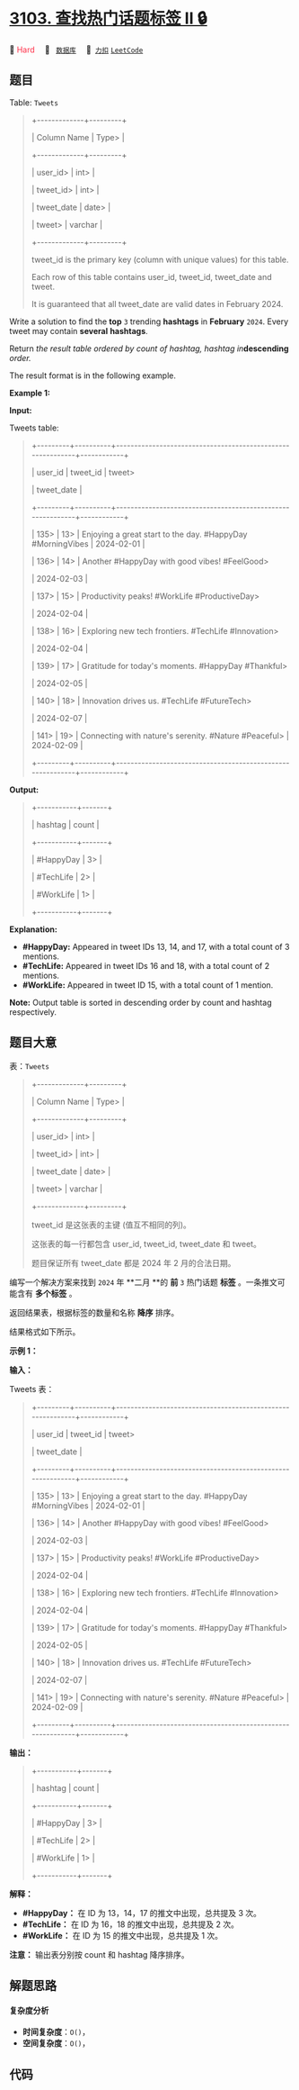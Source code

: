 # [3103. 查找热门话题标签 II 🔒](https://2xiao.github.io/leetcode-js/problem/3103.html)

🔴 <font color=#ff334b>Hard</font>&emsp; 🔖&ensp; [`数据库`](/tag/database.md)&emsp; 🔗&ensp;[`力扣`](https://leetcode.cn/problems/find-trending-hashtags-ii) [`LeetCode`](https://leetcode.com/problems/find-trending-hashtags-ii)

## 题目

Table: `Tweets`

> 
> 
> 
> 
> 
> +-------------+---------+
> 
> | Column Name | Type> 
> |
> 
> +-------------+---------+
> 
> | user_id> 
>  | int> 
>  |
> 
> | tweet_id> 
> | int> 
>  |
> 
> | tweet_date  | date> 
> |
> 
> | tweet> 
>    | varchar |
> 
> +-------------+---------+
> 
> tweet_id is the primary key (column with unique values) for this table.
> 
> Each row of this table contains user_id, tweet_id, tweet_date and tweet.
> 
> It is guaranteed that all tweet_date are valid dates in February 2024.
> 
> 
> 
> 

Write a solution to find the **top** `3` trending **hashtags** in **February**
`2024`. Every tweet may contain **several** **hashtags**.

Return _the result table ordered by count of hashtag, hashtag
in_**descending** _order._

The result format is in the following example.



**Example 1:**

**Input:**

Tweets table:

> 
> 
> 
> 
> 
> +---------+----------+------------------------------------------------------------+------------+
> 
> | user_id | tweet_id | tweet> 
> > 
> > 
> > 
> > 
> > 
> > 
> > 
> > 
> > 
> > 
> > 
> > 
>   | tweet_date |
> 
> +---------+----------+------------------------------------------------------------+------------+
> 
> | 135> 
>  | 13> 
>    | Enjoying a great start to the day. #HappyDay #MorningVibes | 2024-02-01 |
> 
> | 136> 
>  | 14> 
>    | Another #HappyDay with good vibes! #FeelGood> 
> > 
> > 
>    | 2024-02-03 |
> 
> | 137> 
>  | 15> 
>    | Productivity peaks! #WorkLife #ProductiveDay> 
> > 
> > 
>    | 2024-02-04 |
> 
> | 138> 
>  | 16> 
>    | Exploring new tech frontiers. #TechLife #Innovation> 
> > 
> | 2024-02-04 |
> 
> | 139> 
>  | 17> 
>    | Gratitude for today's moments. #HappyDay #Thankful> 
> > 
>  | 2024-02-05 |
> 
> | 140> 
>  | 18> 
>    | Innovation drives us. #TechLife #FutureTech> 
> > 
> > 
> > 
> | 2024-02-07 |
> 
> | 141> 
>  | 19> 
>    | Connecting with nature's serenity. #Nature #Peaceful> 
>    | 2024-02-09 |
> 
> +---------+----------+------------------------------------------------------------+------------+
> 
>  

**Output:**

> 
> 
> 
> 
> 
> +-----------+-------+
> 
> | hashtag   | count |
> 
> +-----------+-------+
> 
> | #HappyDay | 3> 
>  |
> 
> | #TechLife | 2> 
>  |
> 
> | #WorkLife | 1> 
>  |
> 
> +-----------+-------+
> 
> 
> 
> 

**Explanation:**

  * **#HappyDay:** Appeared in tweet IDs 13, 14, and 17, with a total count of 3 mentions.
  * **#TechLife:** Appeared in tweet IDs 16 and 18, with a total count of 2 mentions.
  * **#WorkLife:** Appeared in tweet ID 15, with a total count of 1 mention.

**Note:** Output table is sorted in descending order by count and hashtag
respectively.


## 题目大意

表：`Tweets`

> 
> 
> 
> 
> 
> +-------------+---------+
> 
> | Column Name | Type> 
> |
> 
> +-------------+---------+
> 
> | user_id> 
>  | int> 
>  |
> 
> | tweet_id> 
> | int> 
>  |
> 
> | tweet_date  | date> 
> |
> 
> | tweet> 
>    | varchar |
> 
> +-------------+---------+
> 
> tweet_id 是这张表的主键 (值互不相同的列)。
> 
> 这张表的每一行都包含 user_id, tweet_id, tweet_date 和 tweet。
> 
> 题目保证所有 tweet_date 都是 2024 年 2 月的合法日期。

编写一个解决方案来找到 `2024` 年 **二月  **的 **前**  `3` 热门话题 **标签** 。一条推文可能含有 **多个标签** 。

返回结果表，根据标签的数量和名称 **降序** 排序。

结果格式如下所示。



**示例 1：**

**输入：**

Tweets 表：

> 
> 
> 
> 
> 
> +---------+----------+------------------------------------------------------------+------------+
> 
> | user_id | tweet_id | tweet> 
> > 
> > 
> > 
> > 
> > 
> > 
> > 
> > 
> > 
> > 
> > 
> > 
>   | tweet_date |
> 
> +---------+----------+------------------------------------------------------------+------------+
> 
> | 135> 
>  | 13> 
>    | Enjoying a great start to the day. #HappyDay #MorningVibes | 2024-02-01 |
> 
> | 136> 
>  | 14> 
>    | Another #HappyDay with good vibes! #FeelGood> 
> > 
> > 
>    | 2024-02-03 |
> 
> | 137> 
>  | 15> 
>    | Productivity peaks! #WorkLife #ProductiveDay> 
> > 
> > 
>    | 2024-02-04 |
> 
> | 138> 
>  | 16> 
>    | Exploring new tech frontiers. #TechLife #Innovation> 
> > 
> | 2024-02-04 |
> 
> | 139> 
>  | 17> 
>    | Gratitude for today's moments. #HappyDay #Thankful> 
> > 
>  | 2024-02-05 |
> 
> | 140> 
>  | 18> 
>    | Innovation drives us. #TechLife #FutureTech> 
> > 
> > 
> > 
> | 2024-02-07 |
> 
> | 141> 
>  | 19> 
>    | Connecting with nature's serenity. #Nature #Peaceful> 
>    | 2024-02-09 |
> 
> +---------+----------+------------------------------------------------------------+------------+
> 
>  

**输出：**

> 
> 
> 
> 
> 
> +-----------+-------+
> 
> | hashtag   | count |
> 
> +-----------+-------+
> 
> | #HappyDay | 3> 
>  |
> 
> | #TechLife | 2> 
>  |
> 
> | #WorkLife | 1> 
>  |
> 
> +-----------+-------+
> 
> 
> 
> 

**解释：**

  * **#HappyDay：** 在 ID 为 13，14，17 的推文中出现，总共提及 3 次。
  * **#TechLife：** 在 ID 为 16，18 的推文中出现，总共提及 2 次。
  * **#WorkLife：** 在 ID 为 15 的推文中出现，总共提及 1 次。

**注意：** 输出表分别按 count 和 hashtag 降序排序。


## 解题思路

#### 复杂度分析

- **时间复杂度**：`O()`，
- **空间复杂度**：`O()`，

## 代码

```javascript

```